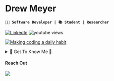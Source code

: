 # Drew Meyer
**`🧑‍💻 Software Developer | 📚 Student | Researcher`**

<p align="left">
  <a href="https://www.linkedin.com/in/drewmeyer28/">
    <img alt="LinkedIn" title="Connect with me on LinkedIn" src="https://img.shields.io/badge/LinkedIn-0A66C2?style=for-the-badge&logo=&logo=person-add&logoColor=white"/></a>
  <img alt="youtube views" title="YouTube" src="https://custom-icon-badges.demolab.com/youtube/channel/views/UC0yYApt8xUN6l4FwnLLoirA?color=%23E05D44&label=VIEWS&logo=video&logoColor=white&style=for-the-badge&labelColor=CE4630"/></a>
</p>

[![Making coding a daily habit](https://streak-stats.demolab.com/?user=drewku42&theme=dark&hide_border=true&ring=29AAEE&currStreakLabel=EEFEFF)](https://git.io/streak-stats)
    
<details>
  <summary> 🧘 Get To Know Me 🧘 </summary>
  Hi, thanks for checking out my GitHub! I'm Drew, a computer science student at the University of Kansas. I graduate in May and will pursue my master's in CS. I am interested in full stack development, artificial intelligence and machine learning. I am interested in deploying AI models and using them in software. In my free time, I enjoy playing recreational basketball, playing video games, and following the stock market. Please feel free to connect with me and check out my YouTube channel. 🤙
</details>

#### Reach Out
<a href="mailto:drewmeyer28@gmail.com">
  <img src="https://img.shields.io/badge/Email-6d4aff?style=for-the-badge&logo=protonmail&logoColor=white" />
</a>
